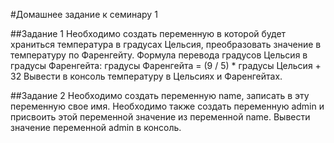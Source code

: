 ﻿#Домашнее задание к семинару 1



##Задание 1
Необходимо создать переменную в которой будет храниться температура в градусах Цельсия, преобразовать значение в температуру по Фаренгейту.
Формула перевода градусов Цельсия в градусы Фаренгейта: градусы Фаренгейта = (9 / 5) * градусы Цельсия + 32
Вывести в консоль температуру в Цельсиях и Фаренгейтах.



##Задание 2
Необходимо создать переменную name, записать в эту переменную свое имя. Необходимо также создать переменную admin и присвоить этой переменной значение из переменной name. Вывести значение переменной admin в консоль.